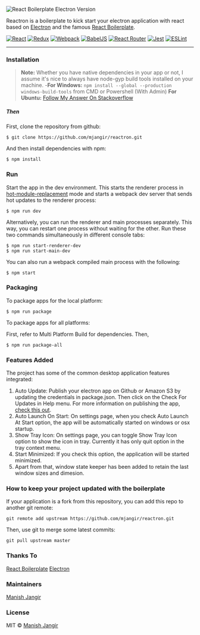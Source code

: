 ![React Boilerplate Electron Version](https://i.imgur.com/8CZJbuv.png)

Reactron is a boilerplate to kick start your electron application with react based on [Electron](https://electronjs.org/) and the famous [React Boilerplate](https://github.com/react-boilerplate/react-boilerplate).

[![React](https://i.imgur.com/EHTkSo4.png)](https://facebook.github.io/react/) [![Redux](https://i.imgur.com/Dc5hwbH.png)](http://redux.js.org/) [![Webpack](https://i.imgur.com/bnWDwBq.png)](https://webpack.github.io/) [![BabelJS](https://i.imgur.com/E7u0hE2.png)](https://babeljs.io) [![React Router](https://i.imgur.com/XHfcLEk.png)](https://reacttraining.com/react-router/) [![Jest](https://i.imgur.com/fZMgFph.png)](https://jestjs.io/) [![ESLint](https://i.imgur.com/HB0kxnC.png)](https://eslint.org/)
___
### Installation
>**Note:**
>Whether you have native dependencies in your app or not, I assume it's nice to always have node-gyp build tools installed on your machine.
-**For Windows:** ```npm install --global --production windows-build-tools``` from CMD or Powershell (With Admin)
**For Ubuntu:** [Follow My Answer On Stackoverflow](https://stackoverflow.com/questions/21155922/error-installing-node-gyp-on-ubuntu/51667296#51667296)

##### Then
First, clone the repository from github:
```{r, engine='sh'}
$ git clone https://github.com/mjangir/reactron.git
```
And then install dependencies with npm:
```{r, engine='sh'}
$ npm install
```
### Run
Start the app in the dev environment. This starts the renderer process in [hot-module-replacement](https://webpack.js.org/guides/hmr-react/) mode and starts a webpack dev server that sends hot updates to the renderer process:
```{r, engine='sh'}
$ npm run dev
```
Alternatively, you can run the renderer and main processes separately. This way, you can restart one process without waiting for the other. Run these two commands simultaneously in different console tabs:
```{r, engine='sh'}
$ npm run start-renderer-dev
$ npm run start-main-dev
```
You can also run a webpack compiled main process with the following:
```{r, engine='sh'}
$ npm start
```
### Packaging
To package apps for the local platform:
```{r, engine='sh'}
$ npm run package
```
To package apps for all platforms:

First, refer to Multi Platform Build for dependencies.
Then,
```{r, engine='sh'}
$ npm run package-all
```
### Features Added
The project has some of the common desktop application features integrated:
1. Auto Update: Publish your electron app on Github or Amazon S3 by updating the credentials in package.json. Then click on the Check For Updates in Help menu. For more information on publishing the app, [check this out](https://www.electron.build/configuration/publish).
2. Auto Launch On Start: On settings page, when you check Auto Launch At Start option, the app will be automatically started on windows or osx startup.
3. Show Tray Icon: On settings page, you can toggle Show Tray Icon option to show the icon in tray. Currently it has only quit option in the tray context menu.
4. Start Minimized: If you check this option, the application will be started minimized.
5. Apart from that, window state keeper has been added to retain the last window sizes and dimesion.
### How to keep your project updated with the boilerplate
If your application is a fork from this repository, you can add this repo to another git remote:
```{r, engine='sh'}
git remote add upstream https://github.com/mjangir/reactron.git
```
Then, use git to merge some latest commits:
```{r, engine='sh'}
git pull upstream master
```
### Thanks To
[React Boilerplate](https://github.com/react-boilerplate/react-boilerplate)
[Electron](https://electronjs.org/)
### Maintainers
[Manish Jangir](https://github.com/mjangir)
### License
MIT &copy; [Manish Jangir](https://github.com/mjangir)